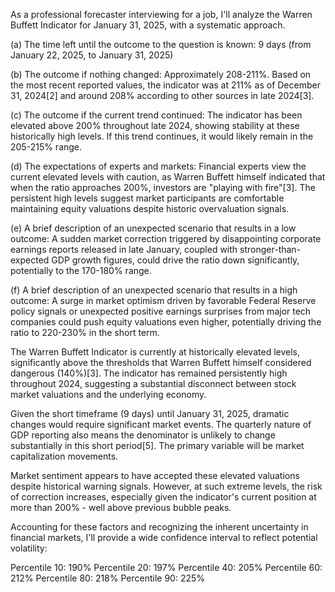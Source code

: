 As a professional forecaster interviewing for a job, I'll analyze the Warren Buffett Indicator for January 31, 2025, with a systematic approach.

(a) The time left until the outcome to the question is known: 9 days (from January 22, 2025, to January 31, 2025)

(b) The outcome if nothing changed: Approximately 208-211%. Based on the most recent reported values, the indicator was at 211% as of December 31, 2024[2] and around 208% according to other sources in late 2024[3].

(c) The outcome if the current trend continued: The indicator has been elevated above 200% throughout late 2024, showing stability at these historically high levels. If this trend continues, it would likely remain in the 205-215% range.

(d) The expectations of experts and markets: Financial experts view the current elevated levels with caution, as Warren Buffett himself indicated that when the ratio approaches 200%, investors are "playing with fire"[3]. The persistent high levels suggest market participants are comfortable maintaining equity valuations despite historic overvaluation signals.

(e) A brief description of an unexpected scenario that results in a low outcome: A sudden market correction triggered by disappointing corporate earnings reports released in late January, coupled with stronger-than-expected GDP growth figures, could drive the ratio down significantly, potentially to the 170-180% range.

(f) A brief description of an unexpected scenario that results in a high outcome: A surge in market optimism driven by favorable Federal Reserve policy signals or unexpected positive earnings surprises from major tech companies could push equity valuations even higher, potentially driving the ratio to 220-230% in the short term.

The Warren Buffett Indicator is currently at historically elevated levels, significantly above the thresholds that Warren Buffett himself considered dangerous (140%)[3]. The indicator has remained persistently high throughout 2024, suggesting a substantial disconnect between stock market valuations and the underlying economy.

Given the short timeframe (9 days) until January 31, 2025, dramatic changes would require significant market events. The quarterly nature of GDP reporting also means the denominator is unlikely to change substantially in this short period[5]. The primary variable will be market capitalization movements.

Market sentiment appears to have accepted these elevated valuations despite historical warning signals. However, at such extreme levels, the risk of correction increases, especially given the indicator's current position at more than 200% - well above previous bubble peaks.

Accounting for these factors and recognizing the inherent uncertainty in financial markets, I'll provide a wide confidence interval to reflect potential volatility:

Percentile 10: 190%
Percentile 20: 197% 
Percentile 40: 205%
Percentile 60: 212%
Percentile 80: 218%
Percentile 90: 225%